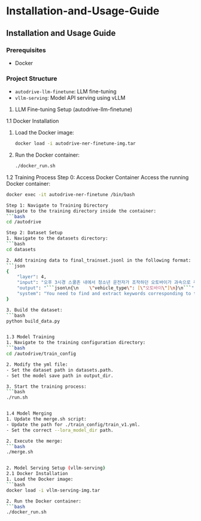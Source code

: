 # Installation-and-Usage-Guide
## Installation and Usage Guide

### Prerequisites
- Docker

### Project Structure
- `autodrive-llm-finetune`: LLM fine-tuning
- `vllm-serving`: Model API serving using vLLM

1. LLM Fine-tuning Setup (autodrive-llm-finetune)

1.1 Docker Installation
1. Load the Docker image:
   ```bash
   docker load -i autodrive-ner-finetune-img.tar

2. Run the Docker container:
   ```bash
   ./docker_run.sh


1.2 Training Process
Step 0: Access Docker Container
Access the running Docker container:
```bash
docker exec -it autodrive-ner-finetune /bin/bash

Step 1: Navigate to Training Directory
Navigate to the training directory inside the container:
```bash
cd /autodrive

Step 2: Dataset Setup
1. Navigate to the datasets directory:
```bash
cd datasets

2. Add training data to final_trainset.jsonl in the following format:
```json
{
    "layer": 4,
    "input": "오후 3시경 스쿨존 내에서 청소년 운전자가 조작하던 오토바이가 과속으로 주행하다 보행 중이던 초등학생을 충격하는 사고가 발생하였습니다.",
    "output": "```json\n{\n    \"vehicle_type\": [\"오토바이\"]\n}\n```",
    "system": "You need to find and extract keywords corresponding to the following labels..."
}

3. Build the dataset:
```bash
python build_data.py


1.3 Model Training
1. Navigate to the training configuration directory:
```bash
cd /autodrive/train_config

2. Modify the yml file:
- Set the dataset path in datasets.path.
- Set the model save path in output_dir.

3. Start the training process:
```bash
./run.sh


1.4 Model Merging
1. Update the merge.sh script:
- Update the path for ./train_config/train_v1.yml.
- Set the correct --lora_model_dir path.

2. Execute the merge:
```bash
./merge.sh


2. Model Serving Setup (vllm-serving)
2.1 Docker Installation
1. Load the Docker image:
```bash
docker load -i vllm-serving-img.tar

2. Run the Docker container:
```bash
./docker_run.sh
